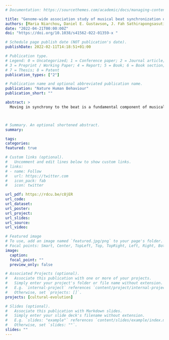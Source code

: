 ```yaml
---
# Documentation: https://sourcethemes.com/academic/docs/managing-content/

title: "Genome-wide association study of musical beat synchronization demonstrates high polygenicity"
authors: [Maria Niarchou, Daniel E. Gustavson, J. Fah Sathirapongsasuti, Manuel Anglada Tort, ..., Reyna L. Gordon]
date: "2022-04-21T00:00:00Z"
doi: "https://doi.org/10.1038/s41562-022-01359-x "

# Schedule page publish date (NOT publication's date).
publishDate: 2022-02-11T14:18:51+01:00

# Publication type.
# Legend: 0 = Uncategorized; 1 = Conference paper; 2 = Journal article;
# 3 = Preprint / Working Paper; 4 = Report; 5 = Book; 6 = Book section;
# 7 = Thesis; 8 = Patent
publication_types: ["2"]

# Publication name and optional abbreviated publication name.
publication: "Nature Human Behaviour"
publication_short: ""

abstract: >
  Moving in synchrony to the beat is a fundamental component of musicality. Here we conducted a genome-wide association study to identify common genetic variants associated with beat synchronization in 606,825 individuals. Beat synchronization exhibited a highly polygenic architecture, with 69 loci reaching genome-wide significance (P < 5 × 10−8) and single-nucleotide-polymorphism-based heritability (on the liability scale) of 13%–16%. Heritability was enriched for genes expressed in brain tissues and for fetal and adult brain-specific gene regulatory elements, underscoring the role of central-nervous-system-expressed genes linked to the genetic basis of the trait. We performed validations of the self-report phenotype (through separate experiments) and of the genome-wide association study (polygenic scores for beat synchronization were associated with patients algorithmically classified as musicians in medical records of a separate biobank). Genetic correlations with breathing function, motor function, processing speed and chronotype suggest shared genetic architecture with beat synchronization and provide avenues for new phenotypic and genetic explorations.



# Summary. An optional shortened abstract.
summary:

tags:
categories: 
featured: true

# Custom links (optional).
#   Uncomment and edit lines below to show custom links.
# links:
# - name: Follow
#   url: https://twitter.com
#   icon_pack: fab
#   icon: twitter

url_pdf: https://rdcu.be/c8jER
url_code: 
url_dataset: 
url_poster:
url_project:
url_slides:
url_source:
url_video:

# Featured image
# To use, add an image named `featured.jpg/png` to your page's folder. 
# Focal points: Smart, Center, TopLeft, Top, TopRight, Left, Right, BottomLeft, Bottom, BottomRight.
image:
  caption:
  focal_point: ""
  preview_only: false

# Associated Projects (optional).
#   Associate this publication with one or more of your projects.
#   Simply enter your project's folder or file name without extension.
#   E.g. `internal-project` references `content/project/internal-project/index.md`.
#   Otherwise, set `projects: []`.
projects: [cultural-evolution]

# Slides (optional).
#   Associate this publication with Markdown slides.
#   Simply enter your slide deck's filename without extension.
#   E.g. `slides: "example"` references `content/slides/example/index.md`.
#   Otherwise, set `slides: ""`.
slides: ""
---
```


